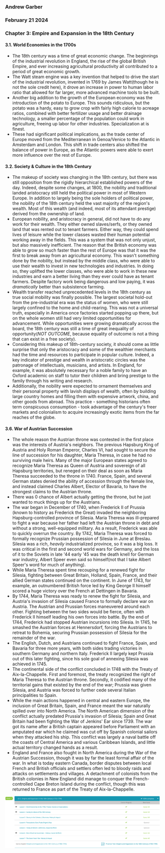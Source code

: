 ### Andrew Garber
### February 21 2024
### Chapter 3: Empire and Expansion in the 18th Century

#### 3.1. World Economies in the 1700s
 - The 18th century was a time of great economic change. The beginnings of the industrial revolution in England, the rise of the global British Empire, and ever increasing agricultural productivity all contributed to a period of great economic growth.
 - The Watt steam engine was a key invention that helped to drive the start of the industrial revolution, invented in 1769 by James Watt(though he is not the sole credit here), it drove an increase in power to human labor ratio that allowed for far larger, more advanced machine tools to be built.
 - Another big addition to the growth of the European economy was the introduction of the potato to Europe. This sounds ridiculous, but the potato was a hardy, easy to grow crop with fairly high calorie to acreage ratios, combined with better fertilizer usage and better drainage technology, a smaller percentage of the population could work in agriculture, freeing up labor for other industries. Specialization at is finest.
 - These had significant political implications, as the trade center of Europe moved from the Mediterranean in Genoa/Venice to the Atlantic in Amsterdam and London. This shift in trade centers also shifted the balance of power in Europe, as the Atlantic powers were able to exert more influence over the rest of Europe.

#### 3.2. Society & Culture in the 18th Century
 - The makeup of society was changing in the 18th century, but there was still opposition from the rigidly hierarchical established powers of the day. Indeed, despite some changes, at 1800, the nobility and traditional landed aristocracy still held the political power in most of Western Europe. In addition to largely being the sole holders of political power, the nobility of the 18th century held the vast majority of the region's wealth. Most of this wealth (and indeed, most of its attendant prestige) derived from the ownership of land.
 - European nobility, and aristocracy in general, did not have to do any work for their wealth. They either owned slaves/serfs, or they owned land that was rented out to tenant farmers. Either way, they could spend lives of leisure while the lower classes wasted their human potential working away in the fields. This was a system that was not only unjust, but also massively inefficient. The reason that the British economy was able to grow so much faster than the rest of Europe was that it was the first to break away from an agricultural economy. This wasn't something done by the nobility, but instead by the middle class, who were able to use their wealth to invest in new technologies and industries. In doing so, they uplifted the lower classes, who were able to work in these new industries and earn a better living than they ever could have as tenant farmers. Despite factory work being dangerous and low paying, it was *dramatically* better than subsistence farming.
 - Wealth transfer reached unprecedented levels in the 18th century as true social mobility was finally possible. The largest societal hold-out from the pre-industrial era was the status of women, who were still largely confined to the home and child-rearing. This was not a universal truth, especially in America once factories started popping up there, but on the whole women still had very limited opportunities for advancement. While opportunities were growing dramatically across the board, the 18th century was still a time of great inequality of opportunity(*NOT OUTCOME*, because equality of outcome is not a thing that can exist in a free society).
 -  Considering this makeup of 18th-century society, it should come as little surprise that only the aristocracy and some of the wealthier merchants had the time and resources to participate in popular culture. Indeed, a key indicator of prestige and wealth in aristocratic circles was the patronage of intellectuals, musicians, and artists. In England, for example, it was absolutely necessary for a noble family to have an Oxford academic on staff to tutor their children and bring prestige to the family through his writing and research.
 - Additionally, the nobility were expected to ornament themselves and their personal property with lavish displays of wealth, often by building large country homes and filling them with expensive artwork, china, and other goods from abroad. This practice - something historians often term conspicuous consumption - took advantage of the century's freer markets and colonialism to acquire increasingly exotic items from the far reaches of the globe.


#### 3.6. War of Austrian Succession
 - The whole reason the Austrian throne was contested in the first place was the interests of Austria's neighbors. The previous Hapsburg King of Austria and Holy Roman Emperor, Charles VI, had sought to secure the line of succession for his daughter, Maria Theresa, in case he had no surviving male heirs. Many of the major European states agreed to recognize Maria Theresa as Queen of Austria and sovereign of all Hapsburg territories, but reneged on their deal as soon as Maria Theresa succeeded to the throne in 1740. France, Spain, and several German states denied the ability of accession through the female line, and instead claimed Charles Albert, Elector of Bavaria, to have the strongest claims to the Austrian throne.
 - There was 0 chance of Albert actually getting the throne, but he just wanted to muck things up for the Austrians.
 - The war began in December of 1740, when Frederick II of Prussia (known to history as Frederick the Great) invaded the neighboring Hapsburg-controlled province of Silesia. Maria Theresa was ill-prepared to fight a war because her father had left the Austrian throne in debt and without a strong, well-equipped military. As a result, Frederick was able to quickly overrun the country. By 1742, Maria Theresa was forced to formally recognize Prussian possession of Silesia in June at Breslau. Silesia was a rich, *heavily* industrialized province, so it was a big loss. It was critical in the first and second world wars for Germany, and the loss of it to the Soviets in late '44 early '45 was the death knell for German war industry, Albert Speer even said so himself(not that I take Albert Speer's word for much of anything).
 - While Maria Theresa spent time recouping for a renewed fight for Silesia, fighting between Great Britain, Holland, Spain, France, and their allied German states continued on the continent. In June of 1743, for example, an outnumbered British force led by King George II himself scored a huge victory over the French at Dettingen in Bavaria.
 - By 1744, Maria Theresa was ready to renew the fight for Silesia, and Austria's invasion of Silesia caused France to formally declare war on Austria. The Austrian and Prussian forces maneuvered around each other. Fighting between the two sides would be fierce, often with Frederick II himself leading his own forces into battle. By the end of 1744, Frederick had stopped Austrian incursions into Silesia. In 1745, he smashed the Austrian forces at Hennersdorf, forcing the Austrians to retreat to Bohemia, securing Prussian possession of Silesia for the remainder of the war.
 - The English, Dutch, and Austrians continued to fight France, Spain, and Bavaria for three more years, with both sides trading victories in southern Germany and northern Italy. Frederick II largely kept Prussia out of this later fighting, since his sole goal of annexing Silesia was achieved in 1745.
 - The continental side of the conflict concluded in 1748 with the Treaty of Aix-la-Chappelle. First and foremost, the treaty recognized the right of Maria Theresa to the Austrian throne. Secondly, it codified many of the territorial gains that existed by the end of the war; Prussia was given Silesia, and Austria was forced to further cede several Italian principalities to Spain. 
 - While the main actions happened in central and eastern Europe, the inclusion of Great Britain, Spain, and France meant the war naturally spilled over into North America. The North American dimension of the conflict actually predated Prussia's invasion of Silesia; Spain and Great Britain had been fighting the War of Jenkins' Ear since 1739. The war got its name after a British captain appeared before Parliament with an amputated ear which he claimed was cut off by Spanish colonial sailors when they attacked his ship. This conflict was largely a naval battle off the coasts of Central America and various Caribbean Islands, and little actual territory changed hands as a result.
 - England and France also fought in North America during the War of the Austrian Succession, though it was by far the least formal affair of the war. In what is today eastern Canada, border disputes between local French and British officials and settlers often led to bloody raids and attacks on settlements and villages. A detachment of colonists from the British colonies in New England did manage to conquer the French-controlled Cape Breton Island during the conflict, though this was returned to France as part of the Treaty of Aix-la-Chappelle.
 
 ![Alt text](media/ch3.png)